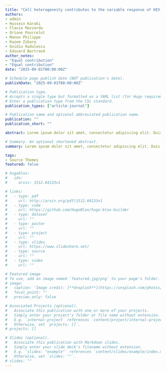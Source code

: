 ```yaml
---
title: "Cell heterogeneity contributes to the variable response of HIV-1 to latency reversing agents [under review]" 
authors:
- admin
- Hussein Karaki
- Flavia Mazzarda
- Oriane Pourcelot
- Manon Philippe
- Kazem Zibara
- Ovidiu Radulescu
- Edouard Bertrand
author_notes:
- "Equal contribution"
- "Equal contribution"
date: "2025-09-01T00:00:00Z"

# Schedule page publish date (NOT publication's date).
publishDate: "2025-09-01T00:00:00Z"

# Publication type.
# Accepts a single type but formatted as a YAML list (for Hugo requirements).
# Enter a publication type from the CSL standard.
publication_types: ["article-journal"]

# Publication name and optional abbreviated publication name.
publication: ""
publication_short: ""

abstract: Lorem ipsum dolor sit amet, consectetur adipiscing elit. Duis posuere tellus ac convallis placerat. Proin tincidunt magna sed ex sollicitudin condimentum. Sed ac faucibus dolor, scelerisque sollicitudin nisi. Cras purus urna, suscipit quis sapien eu, pulvinar tempor diam. Quisque risus orci, mollis id ante sit amet, gravida egestas nisl. Sed ac tempus magna. Proin in dui enim. Donec condimentum, sem id dapibus fringilla, tellus enim condimentum arcu, nec volutpat est felis vel metus. Vestibulum sit amet erat at nulla eleifend gravida.

# Summary. An optional shortened abstract.
summary: Lorem ipsum dolor sit amet, consectetur adipiscing elit. Duis posuere tellus ac convallis placerat. Proin tincidunt magna sed ex sollicitudin condimentum.

tags:
- Source Themes
featured: false

# hugoblox:
#   ids:
#     arxiv: 1512.04133v1

# links:
#   - type: pdf
#     url: http://arxiv.org/pdf/1512.04133v1
#   - type: code
#     url: https://github.com/HugoBlox/hugo-blox-builder
#   - type: dataset
#     url: ""
#   - type: poster
#     url: ""
#   - type: project
#     url: ""
#   - type: slides
#     url: https://www.slideshare.net/
#   - type: source
#     url: ""
#   - type: video
#     url: ""

# Featured image
# To use, add an image named `featured.jpg/png` to your page's folder. 
# image:
#   caption: 'Image credit: [**Unsplash**](https://unsplash.com/photos/jdD8gXaTZsc)'
#   focal_point: ""
#   preview_only: false

# Associated Projects (optional).
#   Associate this publication with one or more of your projects.
#   Simply enter your project's folder or file name without extension.
#   E.g. `internal-project` references `content/project/internal-project/index.md`.
#   Otherwise, set `projects: []`.
# projects: []

# Slides (optional).
#   Associate this publication with Markdown slides.
#   Simply enter your slide deck's filename without extension.
#   E.g. `slides: "example"` references `content/slides/example/index.md`.
#   Otherwise, set `slides: ""`.
# slides: ""
---
```


<!-- {{% callout note %}}
Click the *Cite* button above to demo the feature to enable visitors to import publication metadata into their reference management software.
{{% /callout %}}

{{% callout note %}}
Create your slides in Markdown - click the *Slides* button to check out the example.
{{% /callout %}}

Add the publication's **full text** or **supplementary notes** here. You can use rich formatting such as including [code, math, and images](https://docs.hugoblox.com/content/writing-markdown-latex/). -->
